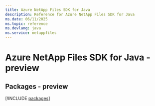 ```yaml
---
title: Azure NetApp Files SDK for Java
description: Reference for Azure NetApp Files SDK for Java
ms.date: 06/11/2025
ms.topic: reference
ms.devlang: java
ms.service: netappfiles
---
```

# Azure NetApp Files SDK for Java - preview
## Packages - preview
[!INCLUDE [packages](netapp-files-index.md)]